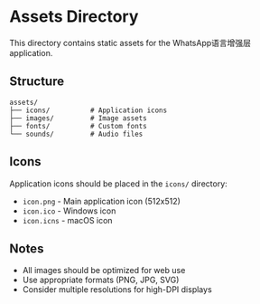 # Assets Directory

This directory contains static assets for the WhatsApp语言增强层 application.

## Structure

```
assets/
├── icons/          # Application icons
├── images/         # Image assets
├── fonts/          # Custom fonts
└── sounds/         # Audio files
```

## Icons

Application icons should be placed in the `icons/` directory:
- `icon.png` - Main application icon (512x512)
- `icon.ico` - Windows icon
- `icon.icns` - macOS icon

## Notes

- All images should be optimized for web use
- Use appropriate formats (PNG, JPG, SVG)
- Consider multiple resolutions for high-DPI displays